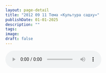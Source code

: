 ```yaml
---
layout: page-detail
title: "2012 09 11 Тема «Культура садху»"
publishDate: 01-01-2025
description: ""
tags:
image:
draft: false
---
```


<audio title=" - 2012 09 11 Тема «Культура садху».mp3" src="https://filer-api.advayta.org/v1.0/public/files/72759" controls=""></audio>

  

